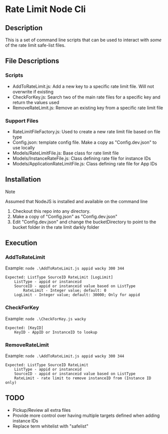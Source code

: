 # Rate Limit Node Cli

## Description
This is a set of command line scripts that can be used to interact with *some* of the rate limit safe-list files.

## File Descriptions

### Scripts
- AddToRateLimit.js: Add a new key to a specific rate limit file. Will not overwrite if existing
- CheckForKey.js: Search two of the main rate files for a specific key and return the values used
- RemoveRateLimit.js: Remove an existing key from a specific rate limit file

### Support Files
- RateLimitFileFactory.js: Used to create a new rate limit file based on file type
- Config.json: template config file. Make a copy as "Config.dev.json" to use locally
- Models/RateLimitFile.js: Base class for rate limit file
- Models/InstanceRateFile.js: Class defining rate file for instance IDs
- Models/ApplicationRateLimitFile.js: Class defining rate file for App IDs

## Installation

> [!NOTE]
> Assumed that NodeJS is installed and available on the command line

1. Checkout this repo into any directory.
2. Make a copy of "Config.json" as "Config.dev.json"
3. Edit "Config.dev.json" and change the bucketDirectory to point to the bucket folder in the rate limit darkly folder

## Execution

### AddToRateLimit
Example: `node .\AddToRateLimit.js appid wacky 300 344`
```
Expected: ListType SourceID RateLimit [LogLimit]
	ListType - appid or instanceid
	SourceID - appid or instanceid value based on ListType
    	RateLimit - Integer value; default: 0
	LogLimit - Integer value; default: 30000; Only for appid
```
   
### CheckForKey
Example: `node .\CheckForKey.js wacky`

```
Expected: [KeyID]
	KeyID - AppID or InstanceID to lookup
```

### RemoveRateLimit
Example: `node .\AddToRateLimit.js appid wacky 300 344`
```
Expected: ListType SourceID RateLimit
	ListType - appid or instanceid
	SourceID - appid or instanceid value based on ListType
	RateLimit - rate limit to remove instanceID from (Instance ID only)
```

## TODO
- Pickup/Review all extra files
- Provide more control over having multiple targets defined when adding instance IDs
- Replace term whitelist with "safelist" 
